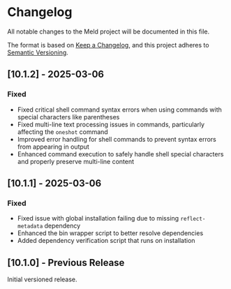 # Changelog

All notable changes to the Meld project will be documented in this file.

The format is based on [Keep a Changelog](https://keepachangelog.com/en/1.0.0/),
and this project adheres to [Semantic Versioning](https://semver.org/spec/v2.0.0.html).

## [10.1.2] - 2025-03-06

### Fixed
- Fixed critical shell command syntax errors when using commands with special characters like parentheses
- Fixed multi-line text processing issues in commands, particularly affecting the `oneshot` command
- Improved error handling for shell commands to prevent syntax errors from appearing in output
- Enhanced command execution to safely handle shell special characters and properly preserve multi-line content

## [10.1.1] - 2025-03-06

### Fixed
- Fixed issue with global installation failing due to missing `reflect-metadata` dependency
- Enhanced the bin wrapper script to better resolve dependencies
- Added dependency verification script that runs on installation

## [10.1.0] - Previous Release

Initial versioned release. 